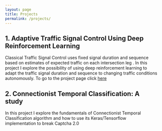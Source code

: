 ```yaml
---
layout: page
title: Projects
permalink: /projects/
---
```


## 1. Adaptive Traffic Signal Control Using Deep Reinforcement Learning  
Classical Traffic Signal Control uses fixed signal duration and sequence based on estimates of expected traffic on each intersection leg . In this project I explore the possibility of using deep reinforcement learning to adapt the traffic signal duration and sequence to changing traffic conditions autonomously. To go to the project page click [here](https://ritupande.github.io/DQL-TSC/)
  
## 2. Connectionist Temporal Classification: A study  
In this project I explore the fundamentals of Connectionist Temporal Classification algorithm and how to use its Keras/Tensorflow implementation to break Captcha 2.0  

